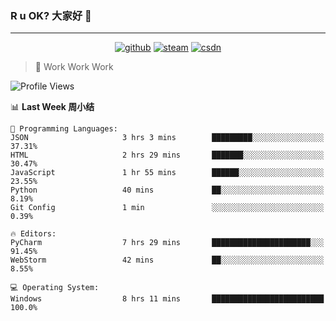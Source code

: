 ### R u OK? 大家好 👋

___

<p align="center">
  <a href="https://bigkjp97.github.io/"><img src="https://img.shields.io/badge/-GitPage-lightgrey" alt="github"></a>
  <a href="https://steamcommunity.com/id/bigkjp/"><img src="https://img.shields.io/badge/-Steam-black" alt="steam"></a>
  <a href="https://blog.csdn.net/qq_38986088"><img src="https://img.shields.io/badge/CSDN-cf000e" alt="csdn"></a>
</p>

> 🧟 Work Work Work

<!--START_SECTION:kjp readme-->
![Profile Views](http://img.shields.io/badge/Mi%20Amigos%E2%99%82%EF%B8%8F-4-ff69b4)

📊 **Last Week 周小结** 

```text
💬 Programming Languages: 
JSON                     3 hrs 3 mins        █████████░░░░░░░░░░░░░░░░   37.31% 
HTML                     2 hrs 29 mins       ███████░░░░░░░░░░░░░░░░░░   30.47% 
JavaScript               1 hr 55 mins        ██████░░░░░░░░░░░░░░░░░░░   23.55% 
Python                   40 mins             ██░░░░░░░░░░░░░░░░░░░░░░░   8.19% 
Git Config               1 min               ░░░░░░░░░░░░░░░░░░░░░░░░░   0.39%

🔥 Editors: 
PyCharm                  7 hrs 29 mins       ██████████████████████░░░   91.45% 
WebStorm                 42 mins             ██░░░░░░░░░░░░░░░░░░░░░░░   8.55%

💻 Operating System: 
Windows                  8 hrs 11 mins       █████████████████████████   100.0%

```


<!--END_SECTION:kjp readme-->

<!--
**bigkjp97/bigkjp97** is a ✨ _special_ ✨ repository because its `README.md` (this file) appears on your GitHub profile.

Here are some ideas to get you started:

- 🔭 I’m currently working on ...
- 🌱 I’m currently learning ...
- 👯 I’m looking to collaborate on ...
- 🤔 I’m looking for help with ...
- 💬 Ask me about ...
- 📫 How to reach me: ...
- 😄 Pronouns: ...
- ⚡ Fun fact: ... -->
